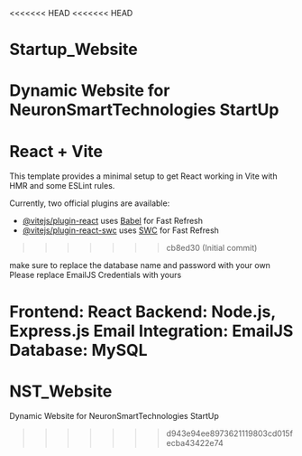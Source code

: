 <<<<<<< HEAD
<<<<<<< HEAD
# Startup_Website
Dynamic Website for NeuronSmartTechnologies StartUp
=======
# React + Vite

This template provides a minimal setup to get React working in Vite with HMR and some ESLint rules.

Currently, two official plugins are available:

- [@vitejs/plugin-react](https://github.com/vitejs/vite-plugin-react/blob/main/packages/plugin-react/README.md) uses [Babel](https://babeljs.io/) for Fast Refresh
- [@vitejs/plugin-react-swc](https://github.com/vitejs/vite-plugin-react-swc) uses [SWC](https://swc.rs/) for Fast Refresh
>>>>>>> cb8ed30 (Initial commit)

make sure to replace the database name and password with your own
Please replace EmailJS Credentials with yours

Frontend: React
Backend: Node.js, Express.js
Email Integration: EmailJS
Database: MySQL
=======
# NST_Website
Dynamic Website for NeuronSmartTechnologies StartUp
>>>>>>> d943e94ee8973621119803cd015fecba43422e74
